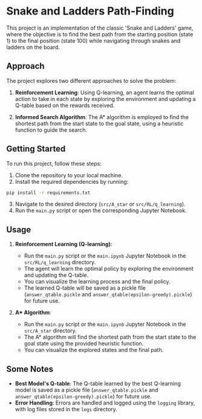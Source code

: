 # Snake and Ladders Path-Finding

This project is an implementation of the classic 'Snake and Ladders' game, where the objective is to find the best path from the starting position (state 1) to the final position (state 100) while navigating through snakes and ladders on the board.

## Approach

The project explores two different approaches to solve the problem:

1. **Reinforcement Learning**: Using Q-learning, an agent learns the optimal action to take in each state by exploring the environment and updating a Q-table based on the rewards received.

2. **Informed Search Algorithm**: The A* algorithm is employed to find the shortest path from the start state to the goal state, using a heuristic function to guide the search.


## Getting Started

To run this project, follow these steps:

1. Clone the repository to your local machine.
2. Install the required dependencies by running:
```bash
pip install -r requirements.txt
```
3. Navigate to the desired directory (`src/A_star` or `src/RL/q_learning`).
4. Run the `main.py` script or open the corresponding Jupyter Notebook.

## Usage

1. **Reinforcement Learning (Q-learning)**:
   - Run the `main.py` script or the `main.ipynb` Jupyter Notebook in the `src/RL/q_learning` directory.
   - The agent will learn the optimal policy by exploring the environment and updating the Q-table.
   - You can visualize the learning process and the final policy.
   - The learned Q-table will be saved as a pickle file (`answer_qtable.pickle` and `answer_qtable(epsilon-greedy).pickle`) for future use.

2. **A\* Algorithm**:
   - Run the `main.py` script or the `main.ipynb` Jupyter Notebook in the `src/A_star` directory.
   - The A* algorithm will find the shortest path from the start state to the goal state using the provided heuristic function.
   - You can visualize the explored states and the final path.


## Some Notes
- **Best Model's Q-table**: The Q-table learned by the best Q-learning model is saved as a pickle file (`answer_qtable.pickle` and `answer_qtable(epsilon-greedy).pickle`) for future use.
- **Error Handling**: Errors are handled and logged using the `logging` library, with log files stored in the `logs` directory.